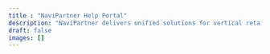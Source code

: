 ```yaml
---
title : "NaviPartner Help Portal"
description: "NaviPartner delivers unified solutions for vertical retail businesses, webshops, warehouses, museums, and attractions. This documentation is intended to assist you in using all of these solutions."
draft: false
images: []
---
```

